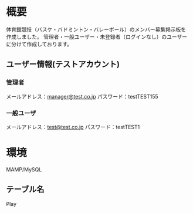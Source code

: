 # 概要
体育館競技（バスケ・バドミントン・バレーボール）のメンバー募集掲示板を作成しました。
管理者・一般ユーザー・未登録者（ログインなし）のユーザーに分けて作成しております。
## ユーザー情報(テストアカウント)
### 管理者
メールアドレス：manager@test.co.jp
パスワード：testTEST155
### 一般ユーザ
メールアドレス：test@test.co.jp
パスワード：testTEST1
# 環境
MAMP/MySQL
## テーブル名
Play

